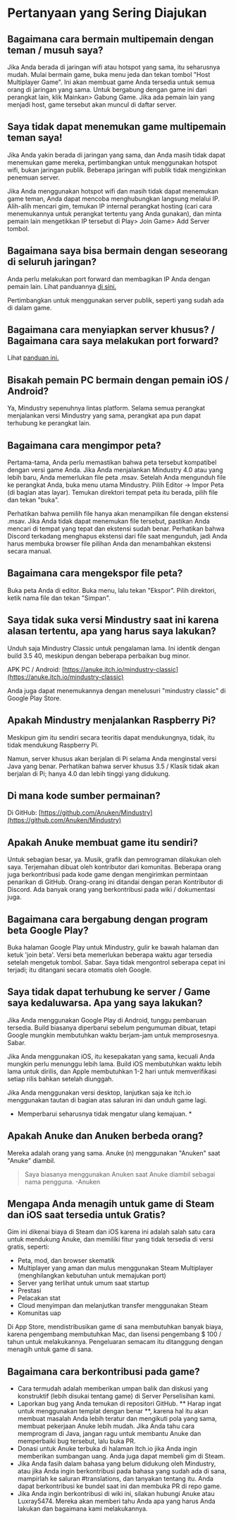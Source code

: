 # Pertanyaan yang Sering Diajukan

## Bagaimana cara bermain multipemain dengan teman / musuh saya?

Jika Anda berada di jaringan wifi atau hotspot yang sama, itu seharusnya mudah. Mulai bermain game, buka menu jeda dan tekan tombol "Host Multiplayer Game". Ini akan membuat game Anda tersedia untuk semua orang di jaringan yang sama. Untuk bergabung dengan game ini dari perangkat lain, klik Mainkan> Gabung Game. Jika ada pemain lain yang menjadi host, game tersebut akan muncul di daftar server.

## Saya tidak dapat menemukan game multipemain teman saya!

Jika Anda yakin berada di jaringan yang sama, dan Anda masih tidak dapat menemukan game mereka, pertimbangkan untuk menggunakan hotspot wifi, bukan jaringan publik. Beberapa jaringan wifi publik tidak mengizinkan penemuan server.

Jika Anda menggunakan hotspot wifi dan masih tidak dapat menemukan game teman, Anda dapat mencoba menghubungkan langsung melalui IP. Alih-alih mencari gim, temukan IP internal perangkat hosting (cari cara menemukannya untuk perangkat tertentu yang Anda gunakan), dan minta pemain lain mengetikkan IP tersebut di Play> Join Game> Add Server tombol.

## Bagaimana saya bisa bermain dengan seseorang di seluruh jaringan?

Anda perlu melakukan port forward dan membagikan IP Anda dengan pemain lain. Lihat panduannya [di sini.](Https://mindustrygame.github.io/wiki/servers/)

Pertimbangkan untuk menggunakan server publik, seperti yang sudah ada di dalam game.

## Bagaimana cara menyiapkan server khusus? / Bagaimana cara saya melakukan port forward?

Lihat [panduan ini.](Https://mindustrygame.github.io/wiki/servers/)

## Bisakah pemain PC bermain dengan pemain iOS / Android?

Ya, Mindustry sepenuhnya lintas platform. Selama semua perangkat menjalankan versi Mindustry yang sama, perangkat apa pun dapat terhubung ke perangkat lain.

## Bagaimana cara mengimpor peta?

Pertama-tama, Anda perlu memastikan bahwa peta tersebut kompatibel dengan versi game Anda. Jika Anda menjalankan Mindustry 4.0 atau yang lebih baru, Anda memerlukan file peta .msav.
Setelah Anda mengunduh file ke perangkat Anda, buka menu utama Mindustry. Pilih Editor -> Impor Peta (di bagian atas layar). Temukan direktori tempat peta itu berada, pilih file dan tekan "buka".

Perhatikan bahwa pemilih file hanya akan menampilkan file dengan ekstensi .msav. Jika Anda tidak dapat menemukan file tersebut, pastikan Anda mencari di tempat yang tepat dan ekstensi sudah benar. Perhatikan bahwa Discord terkadang menghapus ekstensi dari file saat mengunduh, jadi Anda harus membuka browser file pilihan Anda dan menambahkan ekstensi secara manual.

## Bagaimana cara mengekspor file peta?

Buka peta Anda di editor. Buka menu, lalu tekan "Ekspor". Pilih direktori, ketik nama file dan tekan "Simpan".

## Saya tidak suka versi Mindustry saat ini karena alasan tertentu, apa yang harus saya lakukan?

Unduh saja Mindustry Classic untuk pengalaman lama. Ini identik dengan build 3.5 40, meskipun dengan beberapa perbaikan bug minor.

APK PC / Android: [https://anuke.itch.io/mindustry-classic](https://anuke.itch.io/mindustry-classic)

Anda juga dapat menemukannya dengan menelusuri "mindustry classic" di Google Play Store.

## Apakah Mindustry menjalankan Raspberry Pi?

Meskipun gim itu sendiri secara teoritis dapat mendukungnya, tidak, itu tidak mendukung Raspberry Pi.

Namun, server khusus akan berjalan di Pi selama Anda menginstal versi Java yang benar. Perhatikan bahwa server khusus 3.5 / Klasik tidak akan berjalan di Pi; hanya 4.0 dan lebih tinggi yang didukung.

## Di mana kode sumber permainan?

Di GitHub: [https://github.com/Anuken/Mindustry](https://github.com/Anuken/Mindustry)

## Apakah Anuke membuat game itu sendiri?

Untuk sebagian besar, ya. Musik, grafik dan pemrograman dilakukan oleh saya. Terjemahan dibuat oleh kontributor dari komunitas.
Beberapa orang juga berkontribusi pada kode game dengan mengirimkan permintaan penarikan di GitHub. Orang-orang ini ditandai dengan peran Kontributor di Discord. Ada banyak orang yang berkontribusi pada wiki / dokumentasi juga.

## Bagaimana cara bergabung dengan program beta Google Play?

Buka halaman Google Play untuk Mindustry, gulir ke bawah halaman dan ketuk 'join beta'. Versi beta memerlukan beberapa waktu agar tersedia setelah mengetuk tombol. Sabar. Saya tidak mengontrol seberapa cepat ini terjadi; itu ditangani secara otomatis oleh Google.

## Saya tidak dapat terhubung ke server / Game saya kedaluwarsa. Apa yang saya lakukan?

Jika Anda menggunakan Google Play di Android, tunggu pembaruan tersedia. Build biasanya diperbarui sebelum pengumuman dibuat, tetapi Google mungkin membutuhkan waktu berjam-jam untuk memprosesnya. Sabar.

Jika Anda menggunakan iOS, itu kesepakatan yang sama, kecuali Anda mungkin perlu menunggu lebih lama. Build iOS membutuhkan waktu lebih lama untuk dirilis, dan Apple membutuhkan 1-2 hari untuk memverifikasi setiap rilis bahkan setelah diunggah.

Jika Anda menggunakan versi desktop, lanjutkan saja ke itch.io menggunakan tautan di bagian atas saluran ini dan unduh game lagi.

* Memperbarui seharusnya tidak mengatur ulang kemajuan. *

## Apakah Anuke dan Anuken berbeda orang?

Mereka adalah orang yang sama. Anuke (n) menggunakan "Anuken" saat "Anuke" diambil.

> Saya biasanya menggunakan Anuken saat Anuke diambil sebagai nama pengguna. -Anuken

## Mengapa Anda menagih untuk game di Steam dan iOS saat tersedia untuk Gratis?

Gim ini dikenai biaya di Steam dan iOS karena ini adalah salah satu cara untuk mendukung Anuke, dan memiliki fitur yang tidak tersedia di versi gratis, seperti:

- Peta, mod, dan browser skematik
- Multiplayer yang aman dan mulus menggunakan Steam Multiplayer (menghilangkan kebutuhan untuk memajukan port)
- Server yang terlihat untuk umum saat startup
- Prestasi
- Pelacakan stat
- Cloud menyimpan dan melanjutkan transfer menggunakan Steam
- Komunitas uap

Di App Store, mendistribusikan game di sana membutuhkan banyak biaya, karena pengembang membutuhkan Mac, dan lisensi pengembang $ 100 / tahun untuk melakukannya. Pengeluaran semacam itu ditanggung dengan menagih untuk game di sana.

## Bagaimana cara berkontribusi pada game?

- Cara termudah adalah memberikan umpan balik dan diskusi yang konstruktif (lebih disukai tentang game) di Server Perselisihan kami.
- Laporkan bug yang Anda temukan di repositori GitHub. ** Harap ingat untuk menggunakan templat dengan benar **, karena hal itu akan membuat masalah Anda lebih teratur dan mengikuti pola yang sama, membuat pekerjaan Anuke lebih mudah. Jika Anda tahu cara memprogram di Java, jangan ragu untuk membantu Anuke dan memperbaiki bug tersebut, lalu buka PR.
- Donasi untuk Anuke terbuka di halaman Itch.io jika Anda ingin memberikan sumbangan uang. Anda juga dapat membeli gim di Steam.
- Jika Anda fasih dalam bahasa yang belum didukung oleh Mindustry, atau jika Anda ingin berkontribusi pada bahasa yang sudah ada di sana, mampirlah ke saluran #translations, dan tanyakan tentang itu. Anda dapat berkontribusi ke bundel saat ini dan membuka PR di repo game.
- Jika Anda ingin berkontribusi di wiki ini, silakan hubungi Anuke atau Luxray5474. Mereka akan memberi tahu Anda apa yang harus Anda lakukan dan bagaimana kami melakukannya.
